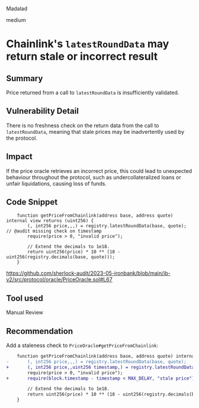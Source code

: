 Madalad

medium

# Chainlink's `latestRoundData` may return stale or incorrect result

## Summary

Price returned from a call to `latestRoundData` is insufficiently validated.

## Vulnerability Detail

There is no freshness check on the return data from the call to `latestRoundData`, meaning that stale prices may be inadvertently used by the protocol.

## Impact

If the price oracle retrieves an incorrect price, this could lead to unexpected behaviour throughout the protocol, such as undercollateralized loans or unfair liquidations, causing loss of funds.

## Code Snippet

```solidity
    function getPriceFromChainlink(address base, address quote) internal view returns (uint256) {
        (, int256 price,,,) = registry.latestRoundData(base, quote); // @audit missing check on timestamp
        require(price > 0, "invalid price");

        // Extend the decimals to 1e18.
        return uint256(price) * 10 ** (18 - uint256(registry.decimals(base, quote)));
    }
```
https://github.com/sherlock-audit/2023-05-ironbank/blob/main/ib-v2/src/protocol/oracle/PriceOracle.sol#L67

## Tool used

Manual Review

## Recommendation

Add a staleness check to `PriceOracle#getPriceFromChainlink`:

```diff
    function getPriceFromChainlink(address base, address quote) internal view returns (uint256) {
-       (, int256 price,,,) = registry.latestRoundData(base, quote);
+       (, int256 price,,uint256 timestamp,) = registry.latestRoundData(base, quote);
        require(price > 0, "invalid price");
+       require(block.timestamp - timestamp < MAX_DELAY, "stale price");

        // Extend the decimals to 1e18.
        return uint256(price) * 10 ** (18 - uint256(registry.decimals(base, quote)));
    }
```